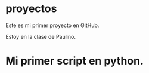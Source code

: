 # proyectos

Este es mi primer proyecto en GitHub.

Estoy en la clase de Paulino.

# Mi primer script en python.
